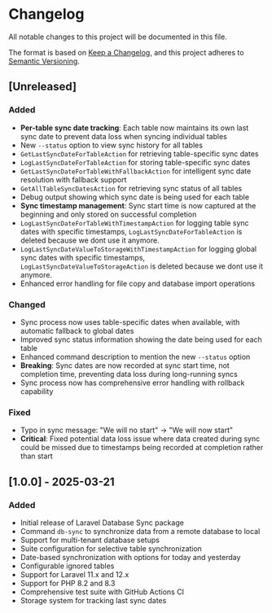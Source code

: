 # Changelog

All notable changes to this project will be documented in this file.

The format is based on [Keep a Changelog](https://keepachangelog.com/en/1.0.0/),
and this project adheres to [Semantic Versioning](https://semver.org/spec/v2.0.0.html).

## [Unreleased]

### Added

-   **Per-table sync date tracking**: Each table now maintains its own last sync date to prevent data loss when syncing individual tables
-   New `--status` option to view sync history for all tables
-   `GetLastSyncDateForTableAction` for retrieving table-specific sync dates
-   `LogLastSyncDateForTableAction` for storing table-specific sync dates
-   `GetLastSyncDateForTableWithFallbackAction` for intelligent sync date resolution with fallback support
-   `GetAllTableSyncDatesAction` for retrieving sync status of all tables
-   Debug output showing which sync date is being used for each table
-   **Sync timestamp management**: Sync start time is now captured at the beginning and only stored on successful completion
-   `LogLastSyncDateForTableWithTimestampAction` for logging table sync dates with specific timestamps, `LogLastSyncDateForTableAction` is deleted because we dont use it anymore.
-   `LogLastSyncDateValueToStorageWithTimestampAction` for logging global sync dates with specific timestamps, `LogLastSyncDateValueToStorageAction` is deleted because we dont use it anymore.
-   Enhanced error handling for file copy and database import operations

### Changed

-   Sync process now uses table-specific dates when available, with automatic fallback to global dates
-   Improved sync status information showing the date being used for each table
-   Enhanced command description to mention the new `--status` option
-   **Breaking**: Sync dates are now recorded at sync start time, not completion time, preventing data loss during long-running syncs
-   Sync process now has comprehensive error handling with rollback capability

### Fixed

-   Typo in sync message: "We will no start" → "We will now start"
-   **Critical**: Fixed potential data loss issue where data created during sync could be missed due to timestamps being recorded at completion rather than start

## [1.0.0] - 2025-03-21

### Added

-   Initial release of Laravel Database Sync package
-   Command `db-sync` to synchronize data from a remote database to local
-   Support for multi-tenant database setups
-   Suite configuration for selective table synchronization
-   Date-based synchronization with options for today and yesterday
-   Configurable ignored tables
-   Support for Laravel 11.x and 12.x
-   Support for PHP 8.2 and 8.3
-   Comprehensive test suite with GitHub Actions CI
-   Storage system for tracking last sync dates
